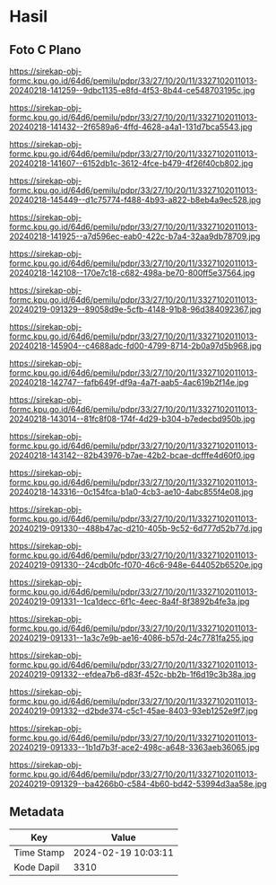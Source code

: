 # Hasil

## Foto C Plano

https://sirekap-obj-formc.kpu.go.id/64d6/pemilu/pdpr/33/27/10/20/11/3327102011013-20240218-141259--9dbc1135-e8fd-4f53-8b44-ce548703195c.jpg

https://sirekap-obj-formc.kpu.go.id/64d6/pemilu/pdpr/33/27/10/20/11/3327102011013-20240218-141432--2f6589a6-4ffd-4628-a4a1-131d7bca5543.jpg

https://sirekap-obj-formc.kpu.go.id/64d6/pemilu/pdpr/33/27/10/20/11/3327102011013-20240218-141607--6152db1c-3612-4fce-b479-4f26f40cb802.jpg

https://sirekap-obj-formc.kpu.go.id/64d6/pemilu/pdpr/33/27/10/20/11/3327102011013-20240218-145449--d1c75774-f488-4b93-a822-b8eb4a9ec528.jpg

https://sirekap-obj-formc.kpu.go.id/64d6/pemilu/pdpr/33/27/10/20/11/3327102011013-20240218-141925--a7d596ec-eab0-422c-b7a4-32aa9db78709.jpg

https://sirekap-obj-formc.kpu.go.id/64d6/pemilu/pdpr/33/27/10/20/11/3327102011013-20240218-142108--170e7c18-c682-498a-be70-800ff5e37564.jpg

https://sirekap-obj-formc.kpu.go.id/64d6/pemilu/pdpr/33/27/10/20/11/3327102011013-20240219-091329--89058d9e-5cfb-4148-91b8-96d384092367.jpg

https://sirekap-obj-formc.kpu.go.id/64d6/pemilu/pdpr/33/27/10/20/11/3327102011013-20240218-145904--c4688adc-fd00-4799-8714-2b0a97d5b968.jpg

https://sirekap-obj-formc.kpu.go.id/64d6/pemilu/pdpr/33/27/10/20/11/3327102011013-20240218-142747--fafb649f-df9a-4a7f-aab5-4ac619b2f14e.jpg

https://sirekap-obj-formc.kpu.go.id/64d6/pemilu/pdpr/33/27/10/20/11/3327102011013-20240218-143014--81fc8f08-174f-4d29-b304-b7edecbd950b.jpg

https://sirekap-obj-formc.kpu.go.id/64d6/pemilu/pdpr/33/27/10/20/11/3327102011013-20240218-143142--82b43976-b7ae-42b2-bcae-dcfffe4d60f0.jpg

https://sirekap-obj-formc.kpu.go.id/64d6/pemilu/pdpr/33/27/10/20/11/3327102011013-20240218-143316--0c154fca-b1a0-4cb3-ae10-4abc855f4e08.jpg

https://sirekap-obj-formc.kpu.go.id/64d6/pemilu/pdpr/33/27/10/20/11/3327102011013-20240219-091330--488b47ac-d210-405b-9c52-6d777d52b77d.jpg

https://sirekap-obj-formc.kpu.go.id/64d6/pemilu/pdpr/33/27/10/20/11/3327102011013-20240219-091330--24cdb0fc-f070-46c6-948e-644052b6520e.jpg

https://sirekap-obj-formc.kpu.go.id/64d6/pemilu/pdpr/33/27/10/20/11/3327102011013-20240219-091331--1ca1decc-6f1c-4eec-8a4f-8f3892b4fe3a.jpg

https://sirekap-obj-formc.kpu.go.id/64d6/pemilu/pdpr/33/27/10/20/11/3327102011013-20240219-091331--1a3c7e9b-ae16-4086-b57d-24c7781fa255.jpg

https://sirekap-obj-formc.kpu.go.id/64d6/pemilu/pdpr/33/27/10/20/11/3327102011013-20240219-091332--efdea7b6-d83f-452c-bb2b-1f6d19c3b38a.jpg

https://sirekap-obj-formc.kpu.go.id/64d6/pemilu/pdpr/33/27/10/20/11/3327102011013-20240219-091332--d2bde374-c5c1-45ae-8403-93eb1252e9f7.jpg

https://sirekap-obj-formc.kpu.go.id/64d6/pemilu/pdpr/33/27/10/20/11/3327102011013-20240219-091333--1b1d7b3f-ace2-498c-a648-3363aeb36065.jpg

https://sirekap-obj-formc.kpu.go.id/64d6/pemilu/pdpr/33/27/10/20/11/3327102011013-20240219-091329--ba4266b0-c584-4b60-bd42-53994d3aa58e.jpg


## Metadata

| Key        | Value               |
| ---------- | ------------------- |
| Time Stamp | 2024-02-19 10:03:11 |
| Kode Dapil | 3310                |



